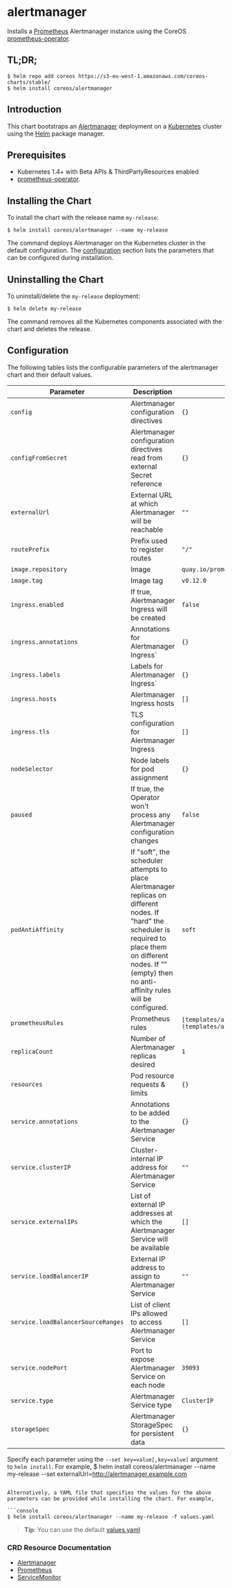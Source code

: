 # alertmanager

Installs a [Prometheus](https://prometheus.io) Alertmanager instance using the CoreOS [prometheus-operator](https://github.com/coreos/prometheus-operator).

## TL;DR;

```console
$ helm repo add coreos https://s3-eu-west-1.amazonaws.com/coreos-charts/stable/
$ helm install coreos/alertmanager
```

## Introduction

This chart bootstraps an [Alertmanager](https://github.com/prometheus/alertmanager) deployment on a [Kubernetes](http://kubernetes.io) cluster using the [Helm](https://helm.sh) package manager.

## Prerequisites
  - Kubernetes 1.4+ with Beta APIs & ThirdPartyResources enabled
  - [prometheus-operator](https://github.com/coreos/prometheus-operator/blob/master/helm/prometheus-operator/README.md).

## Installing the Chart

To install the chart with the release name `my-release`:

```console
$ helm install coreos/alertmanager --name my-release
```

The command deploys Alertmanager  on the Kubernetes cluster in the default configuration. The [configuration](#configuration) section lists the parameters that can be configured during installation.

## Uninstalling the Chart

To uninstall/delete the `my-release` deployment:

```console
$ helm delete my-release
```

The command removes all the Kubernetes components associated with the chart and deletes the release.

## Configuration

The following tables lists the configurable parameters of the alertmanager chart and their default values.

Parameter | Description | Default
--- | --- | ---
`config` | Alertmanager configuration directives | `{}`
`configFromSecret` | Alertmanager configuration directives read from external Secret reference | `{}`
`externalUrl` | External URL at which Alertmanager will be reachable | `""`
`routePrefix` | Prefix used to register routes | `"/"`
`image.repository` | Image | `quay.io/prometheus/alertmanager`
`image.tag` | Image tag | `v0.12.0`
`ingress.enabled` | If true, Alertmanager Ingress will be created | `false`
`ingress.annotations` | Annotations for Alertmanager Ingress` | `{}`
`ingress.labels` | Labels for Alertmanager Ingress` | `{}`
`ingress.hosts` | Alertmanager Ingress hosts | `[]`
`ingress.tls` | TLS configuration for Alertmanager Ingress | `[]`
`nodeSelector` | Node labels for pod assignment | `{}`
`paused` | If true, the Operator won't process any Alertmanager configuration changes | `false`
`podAntiAffinity` | If "soft", the scheduler attempts to place Alertmanager replicas on different nodes. If "hard" the scheduler is required to place them on different nodes. If "" (empty) then no anti-affinity rules will be configured. | `soft`
`prometheusRules` | Prometheus rules | `[templates/alertmanager.rules.yaml](templates/alertmanager.rules.yaml)`
`replicaCount` | Number of Alertmanager replicas desired | `1`
`resources` | Pod resource requests & limits | `{}`
`service.annotations` | Annotations to be added to the Alertmanager Service | `{}`
`service.clusterIP` | Cluster-internal IP address for Alertmanager Service | `""`
`service.externalIPs` | List of external IP addresses at which the Alertmanager Service will be available | `[]`
`service.loadBalancerIP` | External IP address to assign to Alertmanager Service | `""`
`service.loadBalancerSourceRanges` | List of client IPs allowed to access Alertmanager Service | `[]`
`service.nodePort` | Port to expose Alertmanager Service on each node | `39093`
`service.type` | Alertmanager Service type | `ClusterIP`
`storageSpec` | Alertmanager StorageSpec for persistent data | `{}`

Specify each parameter using the `--set key=value[,key=value]` argument to `helm install`. For example,
$ helm install coreos/alertmanager --name my-release --set externalUrl=http://alertmanager.example.com
```

Alternatively, a YAML file that specifies the values for the above parameters can be provided while installing the chart. For example,

```console
$ helm install coreos/alertmanager --name my-release -f values.yaml
```

> **Tip**: You can use the default [values.yaml](values.yaml)

### CRD Resource Documentation
- [Alertmanager](/Documentation/design.md#alertmanager)
- [Prometheus](/Documentation/design.md#prometheus)
- [ServiceMonitor](/Documentation/design.md#servicemonitor)
